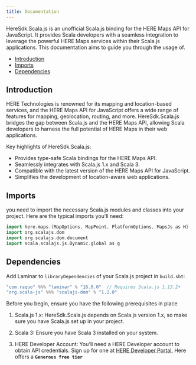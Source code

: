 ```yaml
---
title: Documentation
---
```


HereSdk.Scala.js is an unofficial Scala.js binding for the HERE Maps API for JavaScript. It provides Scala developers with a seamless integration to leverage the powerful HERE Maps services within their Scala.js applications. This documentation aims to guide you through the usage of.

* [Introduction](#introduction)
* [Imports](#imports)
* [Dependencies](#dependencies)


 
## Introduction

HERE Technologies is renowned for its mapping and location-based services, and the HERE Maps API for JavaScript offers a wide range of features for mapping, geolocation, routing, and more. HereSdk.Scala.js bridges the gap between Scala.js and the HERE Maps API, allowing Scala developers to harness the full potential of HERE Maps in their web applications.

Key highlights of HereSdk.Scala.js:

- Provides type-safe Scala bindings for the HERE Maps API.
- Seamlessly integrates with Scala.js 1.x and Scala 3.
- Compatible with the latest version of the HERE Maps API for JavaScript.
- Simplifies the development of location-aware web applications.

## Imports
you need to import the necessary Scala.js modules and classes into your project. Here are the typical imports you'll need:
```scala
import here.maps.{MapOptions, MapPoint, PlatformOptions, MapsJs as H}
import org.scalajs.dom
import org.scalajs.dom.document
import scala.scalajs.js.Dynamic.global as g

```
## Dependencies

Add Laminar to `libraryDependencies` of your Scala.js project in `build.sbt`:
```scala
"com.raquo" %%% "laminar" % "16.0.0"  // Requires Scala.js 1.13.2+
"org.scala-js" %%% "scalajs-dom" % "1.2.0"
```
Before you begin, ensure you have the following prerequisites in place
    
1. Scala.js 1.x: HereSdk.Scala.js depends on Scala.js version 1.x, so make sure you have Scala.js set up in your project. 
    
2. Scala 3: Ensure you have Scala 3 installed on your system. 
    
3. HERE Developer Account: You'll need a HERE Developer account to obtain API credentials. Sign up for one at  [HERE Developer Portal.](https://platform.here.com/sign-up) Here offers a **`Generous free tier`**
